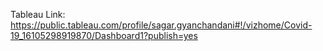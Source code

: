 Tableau Link:<br>https://public.tableau.com/profile/sagar.gyanchandani#!/vizhome/Covid-19_16105298919870/Dashboard1?publish=yes
